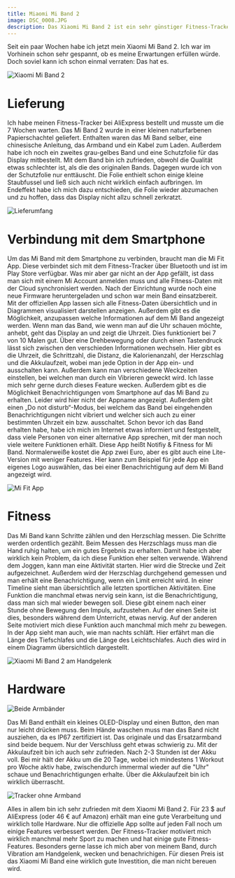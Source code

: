 ```yaml
---
title: Miaomi Mi Band 2
image: DSC_0008.JPG
description: Das Xiaomi Mi Band 2 ist ein sehr günstiger Fitness-Tracker mit einem Display. Es bietet viele Fitness-Funktionen, aber auch Benachrichtigungen.
---
```


Seit ein paar Wochen habe ich jetzt mein Xiaomi Mi Band 2. Ich war im Vorhinein schon sehr gespannt, ob es meine Erwartungen erfüllen würde. Doch soviel kann ich schon einmal verraten: Das hat es.

![Xiaomi Mi Band 2](DSC_0005.JPG)

# Lieferung

Ich habe meinen Fitness-Tracker bei AliExpress bestellt und musste um die 7 Wochen warten. Das Mi Band 2 wurde in einer kleinen naturfarbenen Papierschachtel geliefert. Enthalten waren das Mi Band selber, eine chinesische Anleitung, das Armband und ein Kabel zum Laden. Außerdem habe ich noch ein zweites grau-gelbes Band und eine Schutzfolie für das Display mitbestellt. Mit dem Band bin ich zufrieden, obwohl die Qualität etwas schlechter ist, als die des originalen Bands. Dagegen wurde ich von der Schutzfolie nur enttäuscht. Die Folie enthielt schon einige kleine Staubfussel und ließ sich auch nicht wirklich einfach aufbringen. Im Endeffekt habe ich mich dazu entschieden, die Folie wieder abzumachen und zu hoffen, dass das Display nicht allzu schnell zerkratzt.

![Lieferumfang](DSC_0014.JPG)

# Verbindung mit dem Smartphone

Um das Mi Band mit dem Smartphone zu verbinden, braucht man die Mi Fit App. Diese verbindet sich mit dem Fitness-Tracker über Bluetooth und ist im Play Store verfügbar. Was mir aber gar nicht an der App gefällt, ist dass man sich mit einem Mi Account anmelden muss und alle Fitness-Daten mit der Cloud synchronisiert werden. Nach der Einrichtung wurde noch eine neue Firmware heruntergeladen und schon war mein Band einsatzbereit. Mit der offiziellen App lassen sich alle Fitness-Daten übersichtlich und in Diagrammen visualisiert darstellen anzeigen. Außerdem gibt es die Möglichkeit, anzupassen welche Informationen auf dem Mi Band angezeigt werden. Wenn man das Band, wie wenn man auf die Uhr schauen möchte, anhebt, geht das Display an und zeigt die Uhrzeit. Dies funktioniert bei 7 von 10 Malen gut. Über eine Drehbewegung oder durch einen Tastendruck lässt sich zwischen den verschieden Informationen wechseln. Hier gibt es die Uhrzeit, die Schrittzahl, die Distanz, die Kalorienanzahl, der Herzschlag und die Akkulaufzeit, wobei man jede Option in der App ein- und ausschalten kann. Außerdem kann man verschiedene Weckzeiten einstellen, bei welchen man durch ein Vibrieren geweckt wird. Ich lasse mich sehr gerne durch dieses Feature wecken. Außerdem gibt es die Möglichkeit Benachrichtigungen vom Smartphone auf das Mi Band zu erhalten. Leider wird hier nicht der Appname angezeigt. Außerdem gibt einen „Do not disturb“-Modus, bei welchem das Band bei eingehenden Benachrichtigungen nicht vibriert und welcher sich auch zu einer bestimmten Uhrzeit ein bzw. ausschaltet. Schon bevor ich das Band erhalten habe, habe ich mich im Internet etwas informiert und festgestellt, dass viele Personen von einer alternative App sprechen, mit der man noch viele weitere Funktionen erhält. Diese App heißt Notifiy & Fitness for Mi Band. Normalerweiße kostet die App zwei Euro, aber es gibt auch eine Lite-Version mit weniger Features. Hier kann zum Beispiel für jede App ein eigenes Logo auswählen, das bei einer Benachrichtigung auf dem Mi Band angezeigt wird.

![Mi Fit App](DSC_0007.JPG)

# Fitness

Das Mi Band kann Schritte zählen und den Herzschlag messen. Die Schritte werden ordentlich gezählt. Beim Messen des Herzschlags muss man die Hand ruhig halten, um ein gutes Ergebnis zu erhalten. Damit habe ich aber wirklich kein Problem, da ich diese Funktion eher selten verwende. Während dem Joggen, kann man eine Aktivität starten. Hier wird die Strecke und Zeit aufgezeichnet. Außerdem wird der Herzschlag durchgehend gemessen und man erhält eine Benachrichtigung, wenn ein Limit erreicht wird. In einer Timeline sieht man übersichtlich alle letzten sportlichen Aktivitäten. Eine Funktion die manchmal etwas nervig sein kann, ist die Benachrichtigung, dass man sich mal wieder bewegen soll. Diese gibt einem nach einer Stunde ohne Bewegung den Impuls, aufzustehen. Auf der einen Seite ist dies, besonders während dem Unterricht, etwas nervig. Auf der anderen Seite motiviert mich diese Funktion auch manchmal mich mehr zu bewegen. In der App sieht man auch, wie man nachts schläft. Hier erfährt man die Länge des Tiefschlafes und die Länge des Leichtschlafes. Auch dies wird in einem Diagramm übersichtlich dargestellt.

![Xiaomi Mi Band 2 am Handgelenk](DSC_0035.JPG)

# Hardware

![Beide Armbänder](DSC_0027.JPG)

Das Mi Band enthält ein kleines OLED-Display und einen Button, den man nur leicht drücken muss. Beim Hände waschen muss man das Band nicht ausziehen, da es IP67 zertifiziert ist. Das originale und das Ersatzarmband sind beide bequem. Nur der Verschluss geht etwas schwierig zu. Mit der Akkulaufzeit bin ich auch sehr zufrieden. Nach 2-3 Stunden ist der Akku voll. Bei mir hält der Akku um die 20 Tage, wobei ich mindestens 1 Workout pro Woche aktiv habe, zwischendurch immermal wieder auf die "Uhr" schaue und Benachrichtigungen erhalte. Über die Akkulaufzeit bin ich wirklich überrascht.

![Tracker ohne Armband](DSC_0024.JPG)

Alles in allem bin ich sehr zufrieden mit dem Xiaomi Mi Band 2. Für 23 $ auf AliExpress (oder 46 € auf Amazon) erhält man eine gute Verarbeitung und wirklich tolle Hardware. Nur die offizielle App sollte auf jeden Fall noch um einige Features verbessert werden. Der Fitness-Tracker motiviert mich wirklich manchmal mehr Sport zu machen und hat einige gute Fitness-Features. Besonders gerne lasse ich mich aber von meinem Band, durch Vibration am Handgelenk, wecken und benachrichigen. Für diesen Preis ist das Xiaomi Mi Band eine wirklich gute Investition, die man nicht bereuen wird.
